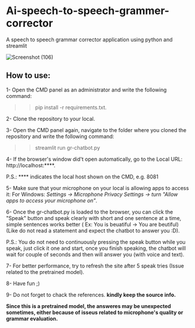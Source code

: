 # Ai-speech-to-speech-grammer-corrector
A speech to speech  grammar corrector application using python and streamlit

![Screenshot (106)](https://user-images.githubusercontent.com/97802281/202772404-d06c5121-a3b4-4b27-b360-aa9e41fba6e8.png)

## **How to use:**

1- Open the CMD panel as an administrator and write the following command:
>> pip install -r requirements.txt.

2- Clone the repository to your local.

3- Open the CMD panel again, navigate to the folder where you cloned the repository and write the following command:
>> streamlit run gr-chatbot.py

4- If the browser's window did't open automatically, go to the Local URL: http://localhost:****.

P.S.: **** indicates the local host shown on the CMD, e.g. 8081

5- Make sure that your microphone on your local is allowing apps to access it: 
For Windows: *Settings -> Microphone Privacy Settings -> turn "Allow apps to access your microphone on"*.

6- Once the gr-chatbot.py is loaded to the browser, you can click the "Speak" button and speak clearly with short and one sentence at a time, simple sentences works better ( Ex: You is beuatiful -> You are beutiful) (Like do not read a statement and expect the chatbot to answer you :D).

P.S.: You do not need to continuously pressing the speak button while you speak, just click it one and start, once you finish speaking, the chatbot will wait for couple of seconds and then will answer you (with voice and text).

7- For better performance, try to refresh the site after 5 speak tries (Issue related to the pretrained model).

8- Have fun ;)

9- Do not forget to chack the references.  **kindly keep the source info.**

**Since this is a pretrained model, the answeres may be unexpected sometimes, either because of isseus related to microphone's quality or grammar evaluation.**
